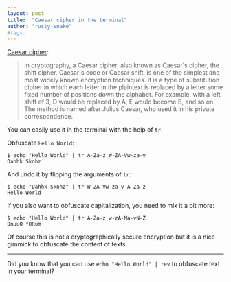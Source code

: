 ```yaml
---
layout: post
title:  "Caesar cipher in the terminal"
author: "rusty-snake"
#tags:
---
```


[Caesar cipher](https://en.wikipedia.org/wiki/Caesar_cipher):

> In cryptography, a Caesar cipher, also known as Caesar's cipher, the shift cipher, Caesar's code
> or Caesar shift, is one of the simplest and most widely known encryption techniques. It is a type
> of substitution cipher in which each letter in the plaintext is replaced by a letter some fixed
> number of positions down the alphabet. For example, with a left shift of 3, D would be replaced
> by A, E would become B, and so on. The method is named after Julius Caesar, who used it in his
> private correspondence.

You can easily use it in the terminal with the help of `tr`.

Obfuscate `Hello World`:

~~~ console
$ echo "Hello World" | tr A-Za-z W-ZA-Vw-za-v
Dahhk Sknhz
~~~

And undo it by flipping the arguments of `tr`:

~~~ console
$ echo "Dahhk Sknhz" | tr W-ZA-Vw-za-v A-Za-z
Hello World
~~~

If you also want to obfuscate capitalization, you need to mix it a bit more:

~~~ console
$ echo "Hello World" | tr A-Za-z w-zA-Ma-vN-Z
DnuuO fORum
~~~

Of course this is not a cryptographically secure encryption but it is a nice
gimmick to obfuscate the content of texts.

---

Did you know that you can use `echo "Hello World" | rev` to obfuscate text in
your terminal?
